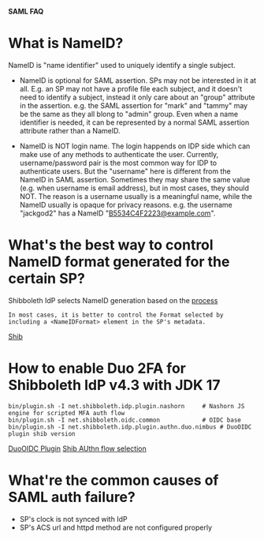 **SAML FAQ**

# What is NameID?
NameID is "name identifier" used to uniquely identify a single subject. 

- NameID is optional for SAML assertion. SPs may not be interested in it at all. E.g. an SP may not have a profile file each subject, and it doesn't need to identify a subject, instead it only care about an "group" attribute in the assertion. e.g. the SAML assertion for "mark" and "tammy" may be the same as they all blong to "admin" group. Even when a name identifier is needed, it can be represented by a normal SAML assertion attribute rather than a NameID.

- NameID is NOT login name. The login happends on IDP side which can make use of any methods to authenticate the user. Currently, username/password pair is the most common way for IDP to authenticate users. But the "username" here is different from the NameID in SAML assertion. Sometimes they may share the same value (e.g. when username is email address), but in most cases, they should NOT. The reason is a username usually is a meaningful name, while the NameID usually is opaque for privacy reasons. e.g. the username "jackgod2" has a NameID "B5534C4F2223@example.com".

# What's the best way to control NameID format generated for the certain SP?
Shibboleth IdP selects NameID generation based on the [process](https://shibboleth.atlassian.net/wiki/spaces/IDP4/pages/1265631671/NameIDGenerationConfiguration#%5BinlineExtension%5DFormat-Selection)
```
In most cases, it is better to control the Format selected by including a <NameIDFormat> element in the SP's metadata. 
```
[Shib](https://shibboleth.atlassian.net/wiki/spaces/IDP4/pages/1265631686/ProfileConfiguration-SAML2SSO)

# How to enable Duo 2FA for Shibboleth IdP v4.3 with JDK 17

```
bin/plugin.sh -I net.shibboleth.idp.plugin.nashorn     # Nashorn JS engine for scripted MFA auth flow
bin/plugin.sh -I net.shibboleth.oidc.common            # OIDC base
bin/plugin.sh -I net.shibboleth.idp.plugin.authn.duo.nimbus # DuoOIDC plugin shib version

```
[DuoOIDC Plugin](https://shibboleth.atlassian.net/wiki/spaces/IDPPLUGINS/pages/1374027959/DuoOIDCAuthnConfiguration)
[Shib AUthn flow selection](https://shibboleth.atlassian.net/wiki/spaces/IDP4/pages/1265631603/AuthenticationFlowSelection)

# What're the common causes of SAML auth failure?
- SP's clock is not synced with IdP
- SP's ACS url and httpd method are not configured properly
